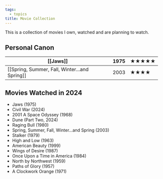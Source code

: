 ```yaml
---
tags:
  - topics
title: Movie Collection
---
```

This is a collection of movies I own, watched and are planning to watch.

## Personal Canon



| [[Jaws]]                                      | 1975 | ★★★★★ |
| --------------------------------------------- | ---- | ----- |
| [[Spring, Summer, Fall, Winter...and Spring]] | 2003 | ★★★★  |




## Movies Watched in 2024

- Jaws (1975)
- Civil War (2024)
- 2001 A Space Odyssey (1968)
- Dune (Part Two, 2024)
- Raging Bull (1980)
- Spring, Summer, Fall, Winter...and Spring (2003)
- Stalker (1979)
- High and Low (1963)
- American Beauty (1999)
- Wings of Desire (1987)
- Once Upon a Time in America (1984)
- North by Northwest (1959)
- Paths of Glory (1957)
- A Clockwork Orange (1971)